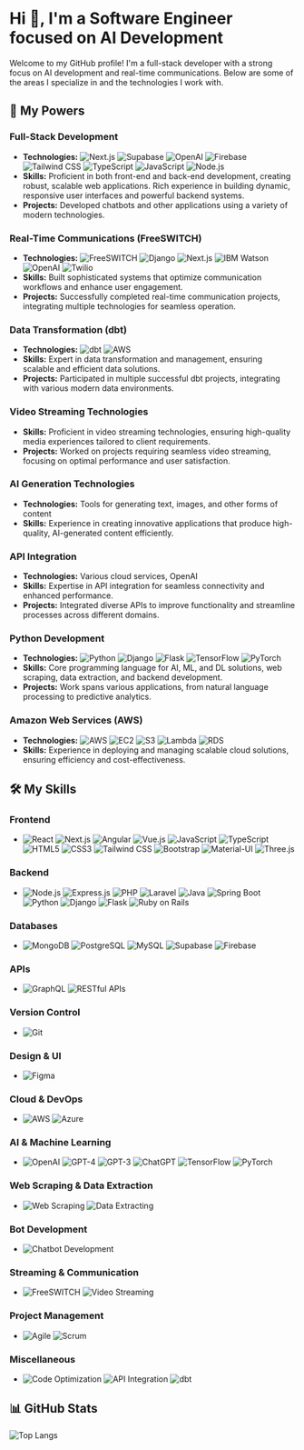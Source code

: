 # Hi 👋, I'm a Software Engineer focused on AI Development

Welcome to my GitHub profile! I'm a full-stack developer with a strong focus on AI development and real-time communications. Below are some of the areas I specialize in and the technologies I work with.

## 🚀 My Powers

### Full-Stack Development
- **Technologies:** 
  ![Next.js](https://img.shields.io/badge/Next.js-000000?style=flat&logo=nextdotjs&logoColor=white) 
  ![Supabase](https://img.shields.io/badge/Supabase-3FCF8E?style=flat&logo=supabase&logoColor=white) 
  ![OpenAI](https://img.shields.io/badge/OpenAI-412991?style=flat&logo=openai&logoColor=white) 
  ![Firebase](https://img.shields.io/badge/Firebase-FFCA28?style=flat&logo=firebase&logoColor=white) 
  ![Tailwind CSS](https://img.shields.io/badge/Tailwind_CSS-38B2AC?style=flat&logo=tailwind-css&logoColor=white) 
  ![TypeScript](https://img.shields.io/badge/TypeScript-007ACC?style=flat&logo=typescript&logoColor=white) 
  ![JavaScript](https://img.shields.io/badge/JavaScript-F7DF1E?style=flat&logo=javascript&logoColor=black) 
  ![Node.js](https://img.shields.io/badge/Node.js-339933?style=flat&logo=nodedotjs&logoColor=white)
- **Skills:** Proficient in both front-end and back-end development, creating robust, scalable web applications. Rich experience in building dynamic, responsive user interfaces and powerful backend systems.
- **Projects:** Developed chatbots and other applications using a variety of modern technologies.

### Real-Time Communications (FreeSWITCH)
- **Technologies:** 
  ![FreeSWITCH](https://img.shields.io/badge/FreeSWITCH-000000?style=flat) 
  ![Django](https://img.shields.io/badge/Django-092E20?style=flat&logo=django&logoColor=white) 
  ![Next.js](https://img.shields.io/badge/Next.js-000000?style=flat&logo=nextdotjs&logoColor=white) 
  ![IBM Watson](https://img.shields.io/badge/IBM_Watson-052FAD?style=flat&logo=ibm-watson&logoColor=white) 
  ![OpenAI](https://img.shields.io/badge/OpenAI-412991?style=flat&logo=openai&logoColor=white) 
  ![Twilio](https://img.shields.io/badge/Twilio-F22F46?style=flat&logo=twilio&logoColor=white)
- **Skills:** Built sophisticated systems that optimize communication workflows and enhance user engagement.
- **Projects:** Successfully completed real-time communication projects, integrating multiple technologies for seamless operation.

### Data Transformation (dbt)
- **Technologies:** 
  ![dbt](https://img.shields.io/badge/dbt-FF694B?style=flat&logo=dbt&logoColor=white) 
  ![AWS](https://img.shields.io/badge/AWS-232F3E?style=flat&logo=amazon-aws&logoColor=white)
- **Skills:** Expert in data transformation and management, ensuring scalable and efficient data solutions.
- **Projects:** Participated in multiple successful dbt projects, integrating with various modern data environments.

### Video Streaming Technologies
- **Skills:** Proficient in video streaming technologies, ensuring high-quality media experiences tailored to client requirements.
- **Projects:** Worked on projects requiring seamless video streaming, focusing on optimal performance and user satisfaction.

### AI Generation Technologies
- **Technologies:** Tools for generating text, images, and other forms of content
- **Skills:** Experience in creating innovative applications that produce high-quality, AI-generated content efficiently.

### API Integration
- **Technologies:** Various cloud services, OpenAI
- **Skills:** Expertise in API integration for seamless connectivity and enhanced performance.
- **Projects:** Integrated diverse APIs to improve functionality and streamline processes across different domains.

### Python Development
- **Technologies:** 
  ![Python](https://img.shields.io/badge/Python-3776AB?style=flat&logo=python&logoColor=white) 
  ![Django](https://img.shields.io/badge/Django-092E20?style=flat&logo=django&logoColor=white) 
  ![Flask](https://img.shields.io/badge/Flask-000000?style=flat&logo=flask&logoColor=white) 
  ![TensorFlow](https://img.shields.io/badge/TensorFlow-FF6F00?style=flat&logo=tensorflow&logoColor=white) 
  ![PyTorch](https://img.shields.io/badge/PyTorch-EE4C2C?style=flat&logo=pytorch&logoColor=white)
- **Skills:** Core programming language for AI, ML, and DL solutions, web scraping, data extraction, and backend development.
- **Projects:** Work spans various applications, from natural language processing to predictive analytics.

### Amazon Web Services (AWS)
- **Technologies:** 
  ![AWS](https://img.shields.io/badge/AWS-232F3E?style=flat&logo=amazon-aws&logoColor=white) 
  ![EC2](https://img.shields.io/badge/EC2-FF9900?style=flat&logo=amazon-ec2&logoColor=white) 
  ![S3](https://img.shields.io/badge/S3-569A31?style=flat&logo=amazon-s3&logoColor=white) 
  ![Lambda](https://img.shields.io/badge/Lambda-FF9900?style=flat&logo=aws-lambda&logoColor=white) 
  ![RDS](https://img.shields.io/badge/RDS-527FFF?style=flat&logo=amazon-rds&logoColor=white)
- **Skills:** Experience in deploying and managing scalable cloud solutions, ensuring efficiency and cost-effectiveness.

## 🛠️ My Skills

### Frontend
- ![React](https://img.shields.io/badge/React-61DAFB?style=flat&logo=react&logoColor=black) 
  ![Next.js](https://img.shields.io/badge/Next.js-000000?style=flat&logo=nextdotjs&logoColor=white) 
  ![Angular](https://img.shields.io/badge/Angular-DD0031?style=flat&logo=angular&logoColor=white) 
  ![Vue.js](https://img.shields.io/badge/Vue.js-4FC08D?style=flat&logo=vuedotjs&logoColor=white) 
  ![JavaScript](https://img.shields.io/badge/JavaScript-F7DF1E?style=flat&logo=javascript&logoColor=black) 
  ![TypeScript](https://img.shields.io/badge/TypeScript-007ACC?style=flat&logo=typescript&logoColor=white) 
  ![HTML5](https://img.shields.io/badge/HTML5-E34F26?style=flat&logo=html5&logoColor=white) 
  ![CSS3](https://img.shields.io/badge/CSS3-1572B6?style=flat&logo=css3&logoColor=white) 
  ![Tailwind CSS](https://img.shields.io/badge/Tailwind_CSS-38B2AC?style=flat&logo=tailwind-css&logoColor=white) 
  ![Bootstrap](https://img.shields.io/badge/Bootstrap-563D7C?style=flat&logo=bootstrap&logoColor=white) 
  ![Material-UI](https://img.shields.io/badge/Material--UI-0081CB?style=flat&logo=material-ui&logoColor=white) 
  ![Three.js](https://img.shields.io/badge/Three.js-000000?style=flat&logo=three.js&logoColor=white)

### Backend
- ![Node.js](https://img.shields.io/badge/Node.js-339933?style=flat&logo=nodedotjs&logoColor=white) 
  ![Express.js](https://img.shields.io/badge/Express.js-000000?style=flat&logo=express&logoColor=white) 
  ![PHP](https://img.shields.io/badge/PHP-777BB4?style=flat&logo=php&logoColor=white) 
  ![Laravel](https://img.shields.io/badge/Laravel-FF2D20?style=flat&logo=laravel&logoColor=white) 
  ![Java](https://img.shields.io/badge/Java-007396?style=flat&logo=java&logoColor=white) 
  ![Spring Boot](https://img.shields.io/badge/Spring_Boot-6DB33F?style=flat&logo=spring-boot&logoColor=white) 
  ![Python](https://img.shields.io/badge/Python-3776AB?style=flat&logo=python&logoColor=white) 
  ![Django](https://img.shields.io/badge/Django-092E20?style=flat&logo=django&logoColor=white) 
  ![Flask](https://img.shields.io/badge/Flask-000000?style=flat&logo=flask&logoColor=white) 
  ![Ruby on Rails](https://img.shields.io/badge/Ruby_on_Rails-CC0000?style=flat&logo=rubyonrails&logoColor=white)

### Databases
- ![MongoDB](https://img.shields.io/badge/MongoDB-47A248?style=flat&logo=mongodb&logoColor=white) 
  ![PostgreSQL](https://img.shields.io/badge/PostgreSQL-336791?style=flat&logo=postgresql&logoColor=white) 
  ![MySQL](https://img.shields.io/badge/MySQL-4479A1?style=flat&logo=mysql&logoColor=white) 
  ![Supabase](https://img.shields.io/badge/Supabase-3FCF8E?style=flat&logo=supabase&logoColor=white) 
  ![Firebase](https://img.shields.io/badge/Firebase-FFCA28?style=flat&logo=firebase&logoColor=white)

### APIs
- ![GraphQL](https://img.shields.io/badge/GraphQL-E10098?style=flat&logo=graphql&logoColor=white) 
  ![RESTful APIs](https://img.shields.io/badge/REST-02569B?style=flat&logo=rest&logoColor=white)

### Version Control
- ![Git](https://img.shields.io/badge/Git-F05032?style=flat&logo=git&logoColor=white)

### Design & UI
- ![Figma](https://img.shields.io/badge/Figma-F24E1E?style=flat&logo=figma&logoColor=white)

### Cloud & DevOps
- ![AWS](https://img.shields.io/badge/AWS-232F3E?style=flat&logo=amazon-aws&logoColor=white) 
  ![Azure](https://img.shields.io/badge/Azure-0078D4?style=flat&logo=microsoft-azure&logoColor=white)

### AI & Machine Learning
- ![OpenAI](https://img.shields.io/badge/OpenAI-412991?style=flat&logo=openai&logoColor=white) 
  ![GPT-4](https://img.shields.io/badge/GPT--4-412991?style=flat&logo=openai&logoColor=white) 
  ![GPT-3](https://img.shields.io/badge/GPT--3-412991?style=flat&logo=openai&logoColor=white) 
  ![ChatGPT](https://img.shields.io/badge/ChatGPT-412991?style=flat&logo=openai&logoColor=white) 
  ![TensorFlow](https://img.shields.io/badge/TensorFlow-FF6F00?style=flat&logo=tensorflow&logoColor=white) 
  ![PyTorch](https://img.shields.io/badge/PyTorch-EE4C2C?style=flat&logo=pytorch&logoColor=white)

### Web Scraping & Data Extraction
- ![Web Scraping](https://img.shields.io/badge/Web_Scraping-3776AB?style=flat&logo=python&logoColor=white) 
  ![Data Extracting](https://img.shields.io/badge/Data_Extracting-3776AB?style=flat&logo=python&logoColor=white)

### Bot Development
- ![Chatbot Development](https://img.shields.io/badge/Chatbot_Development-FF6F00?style=flat&logo=openai&logoColor=white)

### Streaming & Communication
- ![FreeSWITCH](https://img.shields.io/badge/FreeSWITCH-000000?style=flat) 
  ![Video Streaming](https://img.shields.io/badge/Video_Streaming-FF6F00?style=flat&logo=youtube&logoColor=white)

### Project Management
- ![Agile](https://img.shields.io/badge/Agile-61DAFB?style=flat&logo=agile&logoColor=black) 
  ![Scrum](https://img.shields.io/badge/Scrum-FF6F00?style=flat&logo=scrum&logoColor=white)

### Miscellaneous
- ![Code Optimization](https://img.shields.io/badge/Code_Optimization-61DAFB?style=flat) 
  ![API Integration](https://img.shields.io/badge/API_Integration-FF6F00?style=flat) 
  ![dbt](https://img.shields.io/badge/dbt-FF694B?style=flat&logo=dbt&logoColor=white)

## 📊 GitHub Stats
![Top Langs](https://github-readme-stats.vercel.app/api/top-langs/?username=yourusername&layout=compact)
